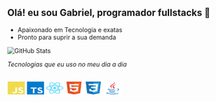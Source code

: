 ## Olá! eu sou Gabriel, programador fullstacks 👋

- Apaixonado em Tecnologia e exatas
- Pronto para suprir a sua demanda


![GitHub Stats](https://github-readme-stats.vercel.app/api?username=Whit3Guy&theme=transparent&bg_color=001&border_color=31A9DC&show_icons=true&icon_color=3FA3DC&title_color=C2D5F&text_color=FFF)

*Tecnologias que eu uso no meu dia a dia*


<div style="display: inline_block"><br>
  <img align="center" alt="white-Js" height="30" width="40" src="https://raw.githubusercontent.com/devicons/devicon/master/icons/javascript/javascript-plain.svg">
  <img align="center" alt="white-Ts" height="30" width="40" src="https://raw.githubusercontent.com/devicons/devicon/master/icons/typescript/typescript-plain.svg">
  <img align="center" alt="white-React" height="30" width="40" src="https://raw.githubusercontent.com/devicons/devicon/master/icons/react/react-original.svg">
  <img align="center" alt="white-HTML" height="30" width="40" src="https://raw.githubusercontent.com/devicons/devicon/master/icons/html5/html5-original.svg">
  <img align="center" alt="white-CSS" height="30" width="40" src="https://raw.githubusercontent.com/devicons/devicon/master/icons/css3/css3-original.svg">
  <img align="center" alt="White-Java" height="30" width="40" src="https://raw.githubusercontent.com/devicons/devicon/master/icons/java/java-original.svg">
</div>
